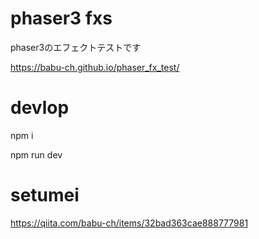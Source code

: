 # phaser3 fxs

phaser3のエフェクトテストです

https://babu-ch.github.io/phaser_fx_test/

# devlop

npm i

npm run dev

# setumei

https://qiita.com/babu-ch/items/32bad363cae888777981
